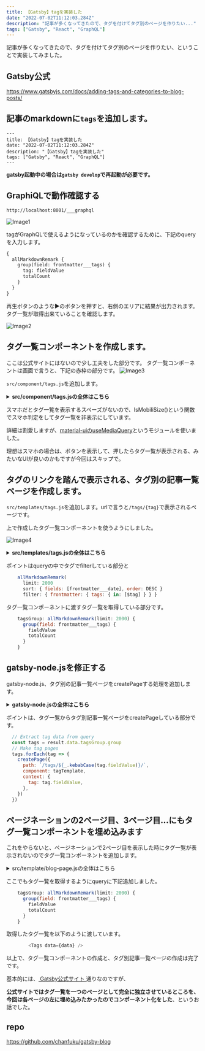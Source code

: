 ```yaml
---
title: 【Gatsby】tagを実装した
date: "2022-07-02T11:12:03.284Z"
description: "記事が多くなってきたので、タグを付けてタグ別のページを作りたい..."
tags: ["Gatsby", "React", "GraphQL"]
---
```


記事が多くなってきたので、タグを付けてタグ別のページを作りたい、ということで実装してみました。

## Gatsby公式
<a href="https://www.gatsbyjs.com/docs/adding-tags-and-categories-to-blog-posts/" target="_blank">
https://www.gatsbyjs.com/docs/adding-tags-and-categories-to-blog-posts/
</a>

## 記事のmarkdownに`tags`を追加します。

```
---
title: 【Gatsby】tagを実装した
date: "2022-07-02T11:12:03.284Z"
description: "【Gatsby】tagを実装した"
tags: ["Gatsby", "React", "GraphQL"]
---
```

<strong>gatsby起動中の場合は`gatsby develop`で再起動が必要です。</strong>

## GraphiQLで動作確認する
`http://localhost:8001/___graphql`

![Image1](./img1.png)

tagがGraphQLで使えるようになっているのかを確認するために、下記のqueryを入力します。
```graphql
{
  allMarkdownRemark {
    group(field: frontmatter___tags) {
      tag: fieldValue
      totalCount
    }
  }
}
```

再生ボタンのような▶のボタンを押すと、右側のエリアに結果が出力されます。タグ一覧が取得出来ていることを確認します。

![Image2](./img2.png)


## タグ一覧コンポーネントを作成します。
ここは公式サイトにはないので少し工夫をした部分です。
タグ一覧コンポーネントは画面で言うと、下記の赤枠の部分です。
![Image3](./img3.png)

`src/component/tags.js`を追加します。

<details>
<summary><strong>src/component/tags.jsの全体はこちら</strong></summary>

```jsx
// src/component/tags.js 
import * as React from 'react'
import { Link } from "gatsby"
import { Helmet } from "react-helmet"
import kebabCase from "lodash/kebabCase"
import IsMobileSize from "../lib/mediaQuery"

const Tags = ({
  data: {
    allMarkdownRemark: { totalCount },
    site: {
      siteMetadata: { title },
    },
    tagsGroup: { group }
  },
}) => {

  const showTaglist = !IsMobileSize()

  return (
    <>
      {showTaglist &&
        <div className="taglist">
          <Helmet title={title} />
          <div>
            <h3>tags</h3>
            <ul>
              {group.map(tag => (
                <li key={tag.fieldValue}>
                  <Link to={`/tags/${kebabCase(tag.fieldValue)}/`}>
                    {tag.fieldValue} ({tag.totalCount})
                  </Link>
                </li>
              ))}
            </ul>
          </div>
        </div>
      }
    </>
  )
}

export default Tags
```
</details>


スマホだとタグ一覧を表示するスペーズがないので、IsMobiliSize()という関数でスマホ判定をしてタグ一覧を非表示にしています。

詳細は割愛しますが、<a href="https://mui.com/material-ui/react-use-media-query/" target="_blank">material-uiのuseMediaQuery</a>というモジュールを使いました。

理想はスマホの場合は、ボタンを表示して、押したらタグ一覧が表示される、みたいなUIが良いのかもですが今回はスキップで。


## タグのリンクを踏んで表示される、タグ別の記事一覧ページを作成します。
`src/templates/tags.js`を追加します。urlで言うと`/tags/{tag}`で表示されるページです。

上で作成したタグ一覧コンポーネントを使うようにしました。

![Image4](./img4.png)

<details>
<summary><strong>src/templates/tags.jsの全体はこちら</strong></summary>


```jsx
// src/templates/tags.js 
import React from "react"
import { graphql } from "gatsby"
import PropTypes from "prop-types"
import Bio from "../components/bio"
import Layout from "../components/layout"
import Seo from "../components/seo"
import Posts from "../components/posts"
import TagsComponent from "../components/tags"

const Tags = ({ pageContext, data, location }) => {
  const { tag } = pageContext
  const { nodes: posts, totalCount } = data.allMarkdownRemark
  const tagHeader = `${totalCount} post${
    totalCount === 1 ? "" : "s"
  } tagged with "${tag}"`

  const siteTitle = data.site.siteMetadata?.title || `Title`
  // const currentPage = location.pathname.replace('/page/', '')

  return (
    <Layout location={location} title={siteTitle}>
      <Seo title={siteTitle} />
      <Bio />
      <h1>{tagHeader}</h1>
      <section className="main-content">
        <TagsComponent data={data} />
        <Posts posts={posts} />
      </section>
    </Layout>
  )
}

export default Tags

export const pageQuery = graphql`
  query($tag: String) {
    site {
      siteMetadata {
        title
        description
      }
    }
    allMarkdownRemark(
      limit: 2000
      sort: { fields: [frontmatter___date], order: DESC }
      filter: { frontmatter: { tags: { in: [$tag] } } }
    ) {
      totalCount
      nodes {
        excerpt
        fields {
          slug
        }
        frontmatter {
          date(formatString: "MMMM DD, YYYY")
          title
          description
        }
      }
    }
    tagsGroup: allMarkdownRemark(limit: 2000) {
      group(field: frontmatter___tags) {
        fieldValue
        totalCount
      }
    }
  }
`
```
</details>


ポイントはqueryの中でタグでfilterしている部分と

```javascript
    allMarkdownRemark(
      limit: 2000
      sort: { fields: [frontmatter___date], order: DESC }
      filter: { frontmatter: { tags: { in: [$tag] } } }
```

タグ一覧コンポーネントに渡すタグ一覧を取得している部分です。

```javascript
    tagsGroup: allMarkdownRemark(limit: 2000) {
      group(field: frontmatter___tags) {
        fieldValue
        totalCount
      }
    }
```

## gatsby-node.jsを修正する
gatsby-node.js、タグ別の記事一覧ページをcreatePageする処理を追加します。

<details>
<summary><strong>gatsby-node.jsの全体はこちら</strong></summary>

```javascript
const path = require(`path`)
const { createFilePath } = require(`gatsby-source-filesystem`)
const _ = require("lodash")

exports.createPages = async ({ graphql, actions, reporter }) => {
  const { createPage } = actions

  // Define a template for blog post
  const blogPostTemplate = path.resolve(`./src/templates/blog-post.js`)
  const tagTemplate = path.resolve("src/templates/tags.js")

  // Get all markdown blog posts sorted by date
  const result = await graphql(
    `
      {
        allMarkdownRemark(
          sort: { fields: [frontmatter___date], order: ASC }
          limit: 1000
        ) {
          totalCount
          nodes {
            id
            fields {
              slug
            }
            frontmatter {
              tags
            }
          }
        }
        tagsGroup: allMarkdownRemark(limit: 2000) {
          group(field: frontmatter___tags) {
            fieldValue
          }
        }
      }
    `
  )

  if (result.errors) {
    reporter.panicOnBuild(
      `There was an error loading your blog posts`,
      result.errors
    )
    return
  }

  const posts = result.data.allMarkdownRemark.nodes
  const PerPage = 8
  const pageCount = Math.ceil(result.data.allMarkdownRemark.totalCount / PerPage)

  for (let i = 0; i < pageCount; i++) {
    createPage({
      path: `/page/${i + 1}`,
      component: path.resolve("./src/templates/blog-page.js"),
      context: {
        limit: PerPage,
        skip: i * PerPage,
      },
    })
  }

  // Create blog posts pages
  // But only if there's at least one markdown file found at "content/blog" (defined in gatsby-config.js)
  // `context` is available in the template as a prop and as a variable in GraphQL

  if (posts.length > 0) {
    posts.forEach((post, index) => {
      const previousPostId = index === 0 ? null : posts[index - 1].id
      const nextPostId = index === posts.length - 1 ? null : posts[index + 1].id

      createPage({
        path: post.fields.slug,
        component: blogPostTemplate,
        context: {
          id: post.id,
          previousPostId,
          nextPostId,
        },
      })
    })
  }

  // Extract tag data from query
  const tags = result.data.tagsGroup.group
  // Make tag pages
  tags.forEach(tag => {
    createPage({
      path: `/tags/${_.kebabCase(tag.fieldValue)}/`,
      component: tagTemplate,
      context: {
        tag: tag.fieldValue,
      },
    })
  })
}

exports.onCreateNode = ({ node, actions, getNode }) => {
  const { createNodeField } = actions

  if (node.internal.type === `MarkdownRemark`) {
    const value = createFilePath({ node, getNode })

    createNodeField({
      name: `slug`,
      node,
      value,
    })
  }
}

exports.createSchemaCustomization = ({ actions }) => {
  const { createTypes } = actions

  // Explicitly define the siteMetadata {} object
  // This way those will always be defined even if removed from gatsby-config.js

  // Also explicitly define the Markdown frontmatter
  // This way the "MarkdownRemark" queries will return `null` even when no
  // blog posts are stored inside "content/blog" instead of returning an error
  createTypes(`
    type SiteSiteMetadata {
      author: Author
      siteUrl: String
      social: Social
    }

    type Author {
      name: String
      summary: String
    }

    type Social {
      twitter: String
    }

    type MarkdownRemark implements Node {
      frontmatter: Frontmatter
      fields: Fields
    }

    type Frontmatter {
      title: String
      description: String
      date: Date @dateformat
    }

    type Fields {
      slug: String
    }
  `)
}


```
</details>

ポイントは、タグ一覧からタグ別記事一覧ページをcreatePageしている部分です。

```javascript
  // Extract tag data from query
  const tags = result.data.tagsGroup.group
  // Make tag pages
  tags.forEach(tag => {
    createPage({
      path: `/tags/${_.kebabCase(tag.fieldValue)}/`,
      component: tagTemplate,
      context: {
        tag: tag.fieldValue,
      },
    })
  })
```

## ページネーションの2ページ目、3ページ目...にもタグ一覧コンポーネントを埋め込みます
これをやらないと、ページネーションで2ページ目を表示した時にタグ一覧が表示されないのでタグ一覧コンポーネントを追加します。

<details>
<summary>src/template/blog-page.jsの全体はこちら</summary>

```javascript
import * as React from "react"
import { graphql } from "gatsby"
import Bio from "../components/bio"
import Layout from "../components/layout"
import Seo from "../components/seo"
import Pagination from "../components/pagination"
import Posts from "../components/posts"
import Tags from "../components/tags"

const BlogPage = ({ data, location }) => {
  const siteTitle = data.site.siteMetadata?.title || `Title`
  const posts = data.allMarkdownRemark.nodes
  const currentPage = location.pathname.replace('/page/', '')

  return (
    <Layout location={location} title={siteTitle}>
      <Seo title={siteTitle} />
      <Bio />
      <section className="main-content">
        <Tags data={data} />
        <Posts posts={posts} />
      </section>
      <Pagination totalCount={data.allMarkdownRemark.totalCount} currentPage={currentPage} />
    </Layout>
  )
}

export default BlogPage

export const query = graphql`
  query ($limit: Int!, $skip: Int!) {
    site {
      siteMetadata {
        title
        description
      }
    }
    allMarkdownRemark(
      sort: { fields: [frontmatter___date], order: DESC }
      skip: $skip
      limit: $limit
      ) {
      totalCount
      nodes {
        excerpt
        fields {
          slug
        }
        frontmatter {
          date(formatString: "MMMM DD, YYYY")
          title
          description
        }
      }
    }
    tagsGroup: allMarkdownRemark(limit: 2000) {
      group(field: frontmatter___tags) {
        fieldValue
        totalCount
      }
    }
  }
`
```
</details>


ここでもタグ一覧を取得するようにqueryに下記追加しました。

```javascript
    tagsGroup: allMarkdownRemark(limit: 2000) {
      group(field: frontmatter___tags) {
        fieldValue
        totalCount
      }
    }
```

取得したタグ一覧を以下のように渡しています。

```javascript
        <Tags data={data} />
```

以上で、タグ一覧コンポーネントの作成と、タグ別記事一覧ページの作成は完了です。

基本的には、<a href="https://www.gatsbyjs.com/docs/adding-tags-and-categories-to-blog-posts/" target="_blank">
Gatsby公式サイト
</a>通りなのですが、

<strong>公式サイトではタグ一覧を一つのページとして完全に独立させているところを、今回は各ページの左に埋め込みたかったのでコンポーネント化をした</strong>、というお話でした。

## repo
<a href="https://github.com/chanfuku/gatsby-blog" target="_blank">
https://github.com/chanfuku/gatsby-blog
</a>



